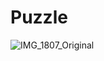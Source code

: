 # Puzzle
![IMG_1807_Original](https://user-images.githubusercontent.com/91779250/145743666-396e57bd-c9ad-4b36-a8ea-aa5d46639d9a.JPG)
